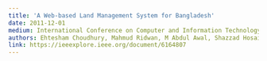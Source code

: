 ```yaml
---
title: 'A Web-based Land Management System for Bangladesh'
date: 2011-12-01
medium: International Conference on Computer and Information Technology
authors: Ehtesham Choudhury, Mahmud Ridwan, M Abdul Awal, Shazzad Hosain
link: https://ieeexplore.ieee.org/document/6164807
---
```


